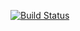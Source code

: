 
[![Build Status](https://travis-ci.org/chamaconekt/portfolio.svg?branch=master)](https://travis-ci.org/chamaconekt/portfolio)